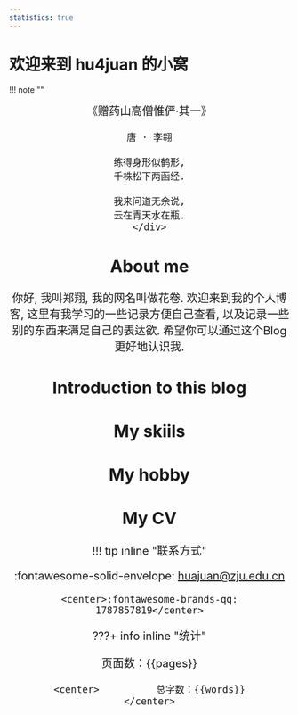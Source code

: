 ```yaml
---
statistics: true
---
```

# 欢迎来到 hu4juan 的小窝
!!! note ""
    <div style="text-align: center; font-size:20px"  markdown="1">
    《赠药山高僧惟俨·其一》

    唐 · 李翱
    
    练得身形似鹤形,
    千株松下两函经.
    
    我来问道无余说,
    云在青天水在瓶.
    </div>
## About me
你好, 我叫郑翔, 我的网名叫做花卷. 欢迎来到我的个人博客, 这里有我学习的一些记录方便自己查看, 以及记录一些别的东西来满足自己的表达欲. 希望你可以通过这个Blog更好地认识我.
## Introduction to this blog
## My skiils
## My hobby
## My CV
!!! tip inline "联系方式"
    <center>:fontawesome-solid-envelope: [huajuan@zju.edu.cn](huajuan@zju.edu.cn)</center>
    
    <center>:fontawesome-brands-qq: 1787857819</center>

???+ info inline "统计"
    <center>          页面数：{{pages}}         </center>
    
    <center>          总字数：{{words}}             </center>